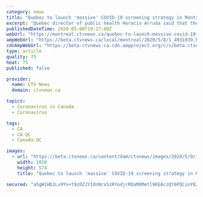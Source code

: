 ```yaml
---
category: news
title: "Quebec to launch 'massive' COVID-19 screening strategy in Montreal area"
excerpt: "Quebec director of public health Horacio Arruda said that the increased screening will focus most on \"several sectors of metropolitan Montreal where the situation is most problematic.\""
publishedDateTime: 2020-05-08T19:27:00Z
webUrl: "https://montreal.ctvnews.ca/quebec-to-launch-massive-covid-19-screening-strategy-in-montreal-area-1.4931039?cache=yes%3FclipId%3D89926%3FclipId%3D89530"
ampWebUrl: "https://beta.ctvnews.ca/local/montreal/2020/5/8/1_4931039.html"
cdnAmpWebUrl: "https://beta-ctvnews-ca.cdn.ampproject.org/c/s/beta.ctvnews.ca/local/montreal/2020/5/8/1_4931039.html"
type: article
quality: 75
heat: 75
published: false

provider:
  name: CTV News
  domain: ctvnews.ca

topics:
  - Coronavirus in Canada
  - Coronavirus

tags:
  - CA
  - CA-QC
  - Canada-QC

images:
  - url: "https://beta.ctvnews.ca/content/dam/ctvnews/images/2020/5/9/1_4931338.jpg?cache_timestamp=1589026380584"
    width: 1020
    height: 574
    title: "Quebec to launch 'massive' COVID-19 screening strategy in Montreal area"

secured: "a5gW1Hb1Lv9Yx+t9zOZJYIdnNrxSzRYodjrROaMdMetl9KEAczQt6PQCinY62RJXrfjP9QDxbcGk05KzHU3HOTkWwLzoAje8bZwxJSYxR+/wu1yMe6nQutDaTMpKqhQnv2oTKNcIS82YFa/ZHkc/KZGqroCZO2RT6TjfQt4aI75Bc/PgXa/0ixxYrVdrkPnvgAmMg3z/hmp2QaWxVSwFlft5IgwdXPH5BLJ5W2toZMUIE+n8xFhc8TkdsjjV4WqNmV/qwuMZeO5z1YPNLbtchtuiL6Asi0dRij/YO1duqe0SoD4YkFYtehhbgOXvGSn1;U1wsToZwqLBN7w7tHNmvLg=="
---
```


